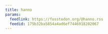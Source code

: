 ```yaml
---
title: hanno
params:
  feedlink: https://fosstodon.org/@hanno.rss
  feedid: 175b32ba5854a4ad6ef7446918202067
---
```

